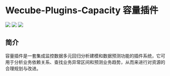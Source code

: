 # Wecube-Plugins-Capacity 容量插件

<p align="left">
    <a href="https://opensource.org/licenses/Apache-2.0" alt="License">
        <img src="https://img.shields.io/badge/License-Apache%202.0-blue.svg" /></a>
    <a href="#" alt="Java">
        <img src="https://img.shields.io/badge/language-go-orange.svg" /></a>
    <a href="#" alt="Vue">
        <img src="https://img.shields.io/badge/language-vue-green.svg" /></a>
</p>

## 简介
容量插件是一套集成监控数据多元回归分析建模和数据预测功能的插件系统，它可用于分析业务依赖关系、查找业务异常区间和预测业务趋势，从而来进行对资源的合理规划与改进。